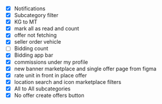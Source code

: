 - [x] Notifications
- [x] Subcategory filter
- [x] KG to MT
- [x] mark all as read and count
- [x] offer not fetching
- [x] seller order vehicle
- [ ] Bidding count
- [x] Bidding app bar
- [x] commissions under my profile 
- [x] new banner marketplace and single offer page from figma
- [x] rate unit in front in place offer
- [x] location search and icon marketplace  filters 
- [x] All to All subcategories
- [x] No offer create offers button

